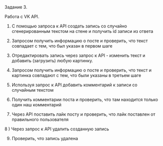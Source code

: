 Задание 3.

Работа с VK API. 

1)  С помощью запроса к API создать запись со случайно сгенерированным текстом на стене и получить id записи из ответа

2) Запросом получить информацию о посте и проверить, что текст совпадает с тем, что был указан в первом шаге

3) Отредактировать запись через запрос к API - изменить текст и добавить (загрузить) любую картинку.

4) Запросом получить информацию о посте и проверить, что текст и картинка  совпадают с тем, что были указаны в третьем шаге

5) Используя запрос к API добавить комментарий к записи со случайным текстом

6) Получить комментарии поста и проверить, что там находится только один наш комментарий

7) Через API поставить лайк посту и проверить, что лайк поставлен от правильного пользователя

8 )  Через запрос к API удалить созданную запись

9) Проверить, что запись удалена
